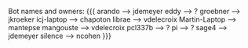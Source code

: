 Bot names and owners:
{{{
    arando        --> jdemeyer
    eddy          --> ?
    groebner      --> jkroeker
    icj-laptop    --> chapoton
    librae        --> vdelecroix
    Martin-Laptop --> mantepse
    mangouste     --> vdelecroix
    pcl337b       --> ?
    pi            --> ?
    sage4         --> jdemeyer
    silence       --> ncohen
}}}
